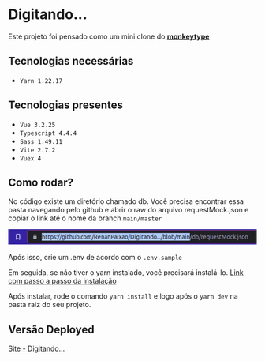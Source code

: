 # Digitando...

Este projeto foi pensado como um mini clone do [**monkeytype**](https://monkeytype.com/)

## Tecnologias necessárias

- `Yarn 1.22.17`

## Tecnologias presentes

- `Vue 3.2.25`
- `Typescript 4.4.4`
- `Sass 1.49.11`
- `Vite 2.7.2`
- `Vuex 4`

## Como rodar?

No código existe um diretório chamado db. Você precisa encontrar essa pasta navegando pelo github 
e abrir o raw do arquivo requestMock.json e copiar o link até o nome da branch `main/master`

![](src/assets/images/url.png)

Após isso, crie um .env de acordo com o `.env.sample`

Em seguida, se não tiver o yarn instalado, você precisará instalá-lo. [Link com passo a passo da instalação](https://edca.com.br/blog/instalando-o-nodejs-e-o-yarn-em-4-passos)

Após instalar, rode o comando `yarn install` e logo após o `yarn dev` na pasta raiz do seu projeto.

## Versão Deployed

[Site - Digitando...](https://digitando.vercel.app/)